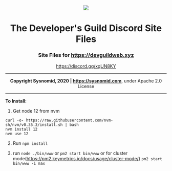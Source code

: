 <div align="center">

![](https://cdn.discordapp.com/attachments/718205418723213382/733202847331647508/TDG.png)

# The Developer's Guild Discord Site Files

### Site Files for https://devguildweb.xyz
https://discord.gg/xqUN8KY

--------------------------------------------------------------------

**Copyright Sysnomid, 2020 | https://sysnomid.com**, under Apache 2.0 License

----------------------------------------------------------------------
</div>

**To Install:**

1. Get node 12 from nvm

```
curl -o- https://raw.githubusercontent.com/nvm-sh/nvm/v0.35.3/install.sh | bash
nvm install 12
nvm use 12
```

2. Run ``` npm install ```

3. run ```node ./bin/www```
or ```pm2 start bin/www``` or for cluster mode(https://pm2.keymetrics.io/docs/usage/cluster-mode/) 
```pm2 start bin/www -i max```


